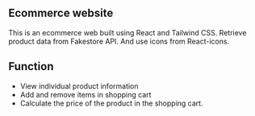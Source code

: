 ## Ecommerce website
This is an ecommerce web built using React and Tailwind CSS.
Retrieve product data from Fakestore API.
And use icons from React-icons.

## Function
- View individual product information
- Add and remove items in shopping cart
- Calculate the price of the product in the shopping cart.
